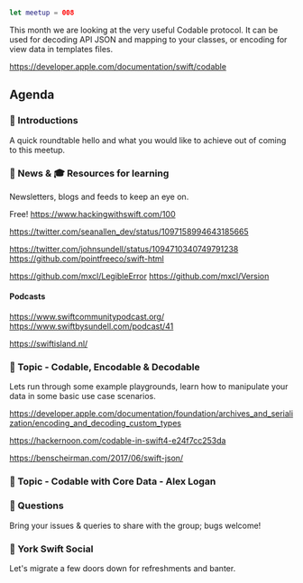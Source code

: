 ```swift

let meetup = 008

```

This month we are looking at the very useful Codable protocol. It can be used for decoding API JSON and mapping to your classes, or encoding for view data in templates files.

https://developer.apple.com/documentation/swift/codable

## Agenda 

### 🖖 Introductions

A quick roundtable hello and what you would like to achieve out of coming to this meetup.

### 📢 News & 🎓 Resources for learning

Newsletters, blogs and feeds to keep an eye on.

Free! 
https://www.hackingwithswift.com/100

https://twitter.com/seanallen_dev/status/1097158994643185665


https://twitter.com/johnsundell/status/1094710340749791238
https://github.com/pointfreeco/swift-html

https://github.com/mxcl/LegibleError
https://github.com/mxcl/Version

#### Podcasts

https://www.swiftcommunitypodcast.org/
https://www.swiftbysundell.com/podcast/41

https://swiftisland.nl/


### 🚀 Topic - Codable, Encodable & Decodable 

Lets run through some example playgrounds, learn how to manipulate your data in some basic use case scenarios.

https://developer.apple.com/documentation/foundation/archives_and_serialization/encoding_and_decoding_custom_types

https://hackernoon.com/codable-in-swift4-e24f7cc253da

https://benscheirman.com/2017/06/swift-json/


### 🚀 Topic - Codable with Core Data - Alex Logan



### 🙋 Questions

Bring your issues & queries to share with the group; bugs welcome!

### 🍻 York Swift Social 

Let's migrate a few doors down for refreshments and banter. 
